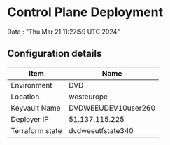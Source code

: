 # Control Plane Deployment #

Date : "Thu Mar 21 11:27:59 UTC 2024"

## Configuration details ##

| Item                    | Name                 |
| ----------------------- | -------------------- |
| Environment             | DVD         |
| Location                | westeurope              |
| Keyvault Name           | DVDWEEUDEV10user260                                 |
| Deployer IP             | 51.137.115.225                                      |
| Terraform state         | dvdweeutfstate340                          |

